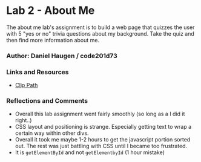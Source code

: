 # Lab 2 - About Me

The about me lab's assignment is to build a web page that quizzes the user with 5 "yes or no" trivia questions about my background. Take the quiz and then find more information about me.

### Author: Daniel Haugen / code201d73

### Links and Resources
- [Clip Path](https://developer.mozilla.org/en-US/docs/Web/CSS/clip-path)

### Reflections and Comments
- Overall this lab assignment went fairly smoothly (so long as a I did it right..)
- CSS layout and positioning is strange. Especially getting text to wrap a certain way within other divs.
- Overall it took me maybe 1-2 hours to get the javascript portion sorted out. The rest was just battling with CSS until I became too frustrated. 
- It is `getElementById` and not `getElementbyId` (1 hour mistake)

